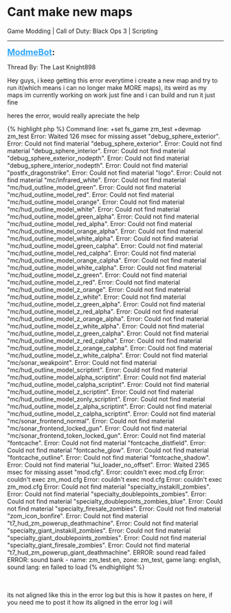 # Cant make new maps
Game Modding | Call of Duty: Black Ops 3 | Scripting

---
<strong style="font-size: 1.4em;"><span style="text-decoration: underline;text-decoration-color: #34a7f9;"><span style="color:#34a7f9;">ModmeBot</span></span>:</strong>

<p>Thread By: The Last Knight898<br /><p style="text-align:left;">Hey guys, i keep getting this error everytime i create a new map and try to run it(which means i can no longer make MORE maps), its weird as my maps im currently working on work just fine and i can build and run it just fine</p><p style="text-align:left;"></p><p style="text-align:left;">heres the error, would really apreciate the help</p><p style="text-align:left;"></p>{% highlight php %}
Command line: +set fs_game zm_test +devmap zm_test Error: Waited 126 msec for missing asset "debug_sphere_exterior". Error: Could not find material "debug_sphere_exterior". Error: Could not find material "debug_sphere_interior". Error: Could not find material "debug_sphere_exterior_nodepth". Error: Could not find material "debug_sphere_interior_nodepth". Error: Could not find material "postfx_dragonstrike". Error: Could not find material "logo". Error: Could not find material "mc/infrared_white". Error: Could not find material "mc/hud_outline_model_green". Error: Could not find material "mc/hud_outline_model_red". Error: Could not find material "mc/hud_outline_model_orange". Error: Could not find material "mc/hud_outline_model_white". Error: Could not find material "mc/hud_outline_model_green_alpha". Error: Could not find material "mc/hud_outline_model_red_alpha". Error: Could not find material "mc/hud_outline_model_orange_alpha". Error: Could not find material "mc/hud_outline_model_white_alpha". Error: Could not find material "mc/hud_outline_model_green_calpha". Error: Could not find material "mc/hud_outline_model_red_calpha". Error: Could not find material "mc/hud_outline_model_orange_calpha". Error: Could not find material "mc/hud_outline_model_white_calpha". Error: Could not find material "mc/hud_outline_model_z_green". Error: Could not find material "mc/hud_outline_model_z_red". Error: Could not find material "mc/hud_outline_model_z_orange". Error: Could not find material "mc/hud_outline_model_z_white". Error: Could not find material "mc/hud_outline_model_z_green_alpha". Error: Could not find material "mc/hud_outline_model_z_red_alpha". Error: Could not find material "mc/hud_outline_model_z_orange_alpha". Error: Could not find material "mc/hud_outline_model_z_white_alpha". Error: Could not find material "mc/hud_outline_model_z_green_calpha". Error: Could not find material "mc/hud_outline_model_z_red_calpha". Error: Could not find material "mc/hud_outline_model_z_orange_calpha". Error: Could not find material "mc/hud_outline_model_z_white_calpha". Error: Could not find material "mc/sonar_weakpoint". Error: Could not find material "mc/hud_outline_model_scriptint". Error: Could not find material "mc/hud_outline_model_alpha_scriptint". Error: Could not find material "mc/hud_outline_model_calpha_scriptint". Error: Could not find material "mc/hud_outline_model_z_scriptint". Error: Could not find material "mc/hud_outline_model_zonly_scriptint". Error: Could not find material "mc/hud_outline_model_z_alpha_scriptint". Error: Could not find material "mc/hud_outline_model_z_calpha_scriptint". Error: Could not find material "mc/sonar_frontend_normal". Error: Could not find material "mc/sonar_frontend_locked_gun". Error: Could not find material "mc/sonar_frontend_token_locked_gun". Error: Could not find material "fontcache". Error: Could not find material "fontcache_distfield". Error: Could not find material "fontcache_glow". Error: Could not find material "fontcache_outline". Error: Could not find material "fontcache_shadow". Error: Could not find material "lui_loader_no_offset". Error: Waited 2365 msec for missing asset "mod.cfg". Error: couldn&#39;t exec mod.cfg Error: couldn&#39;t exec zm_mod.cfg Error: couldn&#39;t exec mod.cfg Error: couldn&#39;t exec zm_mod.cfg Error: Could not find material "specialty_instakill_zombies". Error: Could not find material "specialty_doublepoints_zombies". Error: Could not find material "specialty_doublepoints_zombies_blue". Error: Could not find material "specialty_firesale_zombies". Error: Could not find material "zom_icon_bonfire". Error: Could not find material "t7_hud_zm_powerup_deathmachine". Error: Could not find material "specialty_giant_instakill_zombies". Error: Could not find material "specialty_giant_doublepoints_zombies". Error: Could not find material "specialty_giant_firesale_zombies". Error: Could not find material "t7_hud_zm_powerup_giant_deathmachine". ERROR: sound read failed ERROR: sound bank - name: zm_test.en, zone: zm_test, game lang: english, sound lang: en failed to load
{% endhighlight %}
<br /><br /><br /><p style="text-align:left;"></p>                          its not aligned like this in the error log but this is how it pastes on here, if you need me to post it how its aligned in the error log i will</p>
